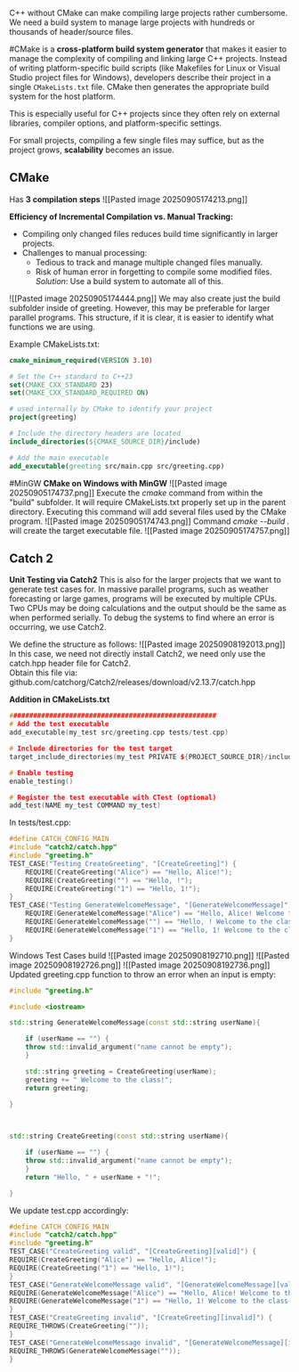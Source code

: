 C++ without CMake can make compiling large projects rather cumbersome. 
We need a build system to manage large projects with hundreds
or thousands of header/source files.

#CMake is a **cross-platform build system generator** that makes it easier to manage the complexity of compiling and linking large C++ projects. Instead of writing platform-specific build scripts (like Makefiles for Linux or Visual Studio project files for Windows), developers describe their project in a single `CMakeLists.txt` file. CMake then generates the appropriate build system for the host platform. 

This is especially useful for C++ projects since they often rely on external libraries, compiler options, and platform-specific settings. 

For small projects, compiling a few single files may suffice, but as the project grows, **scalability** becomes an issue. 

## CMake

Has **3 compilation steps**
![[Pasted image 20250905174213.png]]

**Efficiency of Incremental Compilation vs. Manual Tracking:**
- Compiling only changed files reduces build time significantly in larger projects. 
- Challenges to manual processing:
	- Tedious to track and manage multiple changed files manually. 
	- Risk of human error in forgetting to compile some modified files. 
*Solution*: Use a build system to automate all of this.

![[Pasted image 20250905174444.png]]
We may also create just the build subfolder inside of greeting. 
However, this may be preferable for larger parallel programs. This structure, if it is clear, it is easier to identify what functions we are using. 

Example CMakeLists.txt:
```CMake
cmake_minimum_required(VERSION 3.10)  

# Set the C++ standard to C++23  
set(CMAKE_CXX_STANDARD 23)  
set(CMAKE_CXX_STANDARD_REQUIRED ON)  

# used internally by CMake to identify your project  
project(greeting)  

# Include the directory headers are located  
include_directories(${CMAKE_SOURCE_DIR}/include)  

# Add the main executable  
add_executable(greeting src/main.cpp src/greeting.cpp)
```

#MinGW
**CMake on Windows with MinGW**
![[Pasted image 20250905174737.png]]
Execute the *cmake* command from within the "build" subfolder. It will require CMakeLists.txt properly set up in the parent directory. Executing this command will add several files used by the CMake program. 
![[Pasted image 20250905174743.png]]
Command *cmake --build .* will create the target executable file. 
![[Pasted image 20250905174757.png]]
## Catch 2
**Unit Testing via Catch2**
This is also for the larger projects that we want to generate test cases for. In massive parallel programs, such as weather forecasting or large games, programs will be executed by multiple CPUs. Two CPUs may be doing calculations and the output should be the same as when performed serially. To debug the systems to find where an error is occurring, we use Catch2. 

We define the structure as follows:
![[Pasted image 20250908192013.png]]
In this case, we need not directly install Catch2, we need only use the catch.hpp header file for Catch2.  
Obtain this file via:
github.com/catchorg/Catch2/releases/download/v2.13.7/catch.hpp

**Addition in CMakeLists.txt**
```C++
####################################################  
# Add the test executable  
add_executable(my_test src/greeting.cpp tests/test.cpp)  

# Include directories for the test target  
target_include_directories(my_test PRIVATE ${PROJECT_SOURCE_DIR}/include)  

# Enable testing  
enable_testing()  

# Register the test executable with CTest (optional)  
add_test(NAME my_test COMMAND my_test)
```
In tests/test.cpp:
```C++
#define CATCH_CONFIG_MAIN  
#include "catch2/catch.hpp"  
#include "greeting.h"  
TEST_CASE("Testing CreateGreeting", "[CreateGreeting]") {  
	REQUIRE(CreateGreeting("Alice") == "Hello, Alice!");  
	REQUIRE(CreateGreeting("") == "Hello, !");  
	REQUIRE(CreateGreeting("1") == "Hello, 1!");  
}  
TEST_CASE("Testing GenerateWelcomeMessage", "[GenerateWelcomeMessage]") {  
	REQUIRE(GenerateWelcomeMessage("Alice") == "Hello, Alice! Welcome to the class!");  
	REQUIRE(GenerateWelcomeMessage("") == "Hello, ! Welcome to the class!");  
	REQUIRE(GenerateWelcomeMessage("1") == "Hello, 1! Welcome to the class!");  
}
```

Windows Test Cases build
![[Pasted image 20250908192710.png]]
![[Pasted image 20250908192726.png]]
![[Pasted image 20250908192736.png]]
Updated greeting.cpp function to throw an error when an input is empty:
```C++
#include "greeting.h"

#include <iostream>

std::string GenerateWelcomeMessage(const std::string userName){

    if (userName == "") {
    throw std::invalid_argument("name cannot be empty");
    }

    std::string greeting = CreateGreeting(userName);
    greeting += " Welcome to the class!";
    return greeting;

}

  

std::string CreateGreeting(const std::string userName){

    if (userName == "") {
    throw std::invalid_argument("name cannot be empty");
    }
    return "Hello, " + userName + "!";

}
```
We update test.cpp accordingly:
```C++
#define CATCH_CONFIG_MAIN  
#include "catch2/catch.hpp"  
#include "greeting.h"  
TEST_CASE("CreateGreeting valid", "[CreateGreeting][valid]") {  
REQUIRE(CreateGreeting("Alice") == "Hello, Alice!");  
REQUIRE(CreateGreeting("1") == "Hello, 1!");  
}  
TEST_CASE("GenerateWelcomeMessage valid", "[GenerateWelcomeMessage][valid]") {  
REQUIRE(GenerateWelcomeMessage("Alice") == "Hello, Alice! Welcome to the class!");  
REQUIRE(GenerateWelcomeMessage("1") == "Hello, 1! Welcome to the class!");  
}  
TEST_CASE("CreateGreeting invalid", "[CreateGreeting][invalid]") {  
REQUIRE_THROWS(CreateGreeting(""));  
}  
TEST_CASE("GenerateWelcomeMessage invalid", "[GenerateWelcomeMessage][invalid]"){  
REQUIRE_THROWS(GenerateWelcomeMessage(""));  
}
```